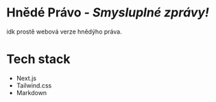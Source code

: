 # Hnědé Právo - *Smysluplné zprávy!*

idk prostě webová verze hnědýho práva.


# Tech stack

- Next.js
- Tailwind.css
- Markdown